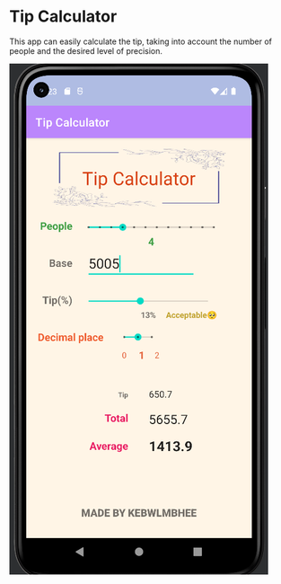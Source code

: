 # Tip Calculator

This app can easily calculate the tip, taking into account the number of people and the desired level of precision.

![overview](overview.png)